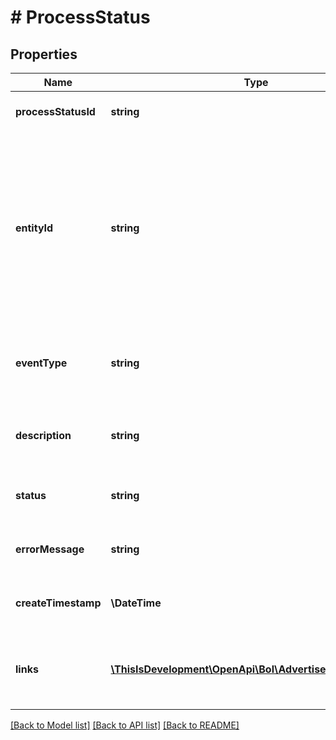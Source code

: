 # # ProcessStatus

## Properties

Name | Type | Description | Notes
------------ | ------------- | ------------- | -------------
**processStatusId** | **string** | The process status id. | [optional]
**entityId** | **string** | The id of the object being processed. For example, in case of a shipment process id, you will receive the id of the order item being processed. | [optional]
**eventType** | **string** | Name of the requested action that is being processed. |
**description** | **string** | Describes the action that is being processed. |
**status** | **string** | Status of the action being processed. |
**errorMessage** | **string** | Shows error message if applicable. | [optional]
**createTimestamp** | **\DateTime** | Time of creation of the response. |
**links** | [**\ThisIsDevelopment\OpenApi\Bol\Advertiser\Models\Link[]**](Link.md) | Lists available actions applicable to this endpoint. |

[[Back to Model list]](../../README.md#models) [[Back to API list]](../../README.md#endpoints) [[Back to README]](../../README.md)
